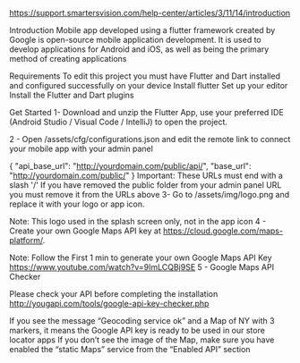 https://support.smartersvision.com/help-center/articles/3/11/14/introduction


Introduction
Mobile app developed using a flutter framework created by Google is open-source mobile application development. It is used to develop applications for Android and iOS, as well as being the primary method of creating applications

Requirements
To edit this project you must have Flutter and Dart installed and configured successfully on your device Install flutter
Set up your editor Install the Flutter and Dart plugins

Get Started
1- Download and unzip the Flutter App, use your preferred IDE (Android Studio / Visual Code / IntelliJ) to open the project.

2 - Open /assets/cfg/configurations.json and edit the remote link to connect your mobile app with your admin panel

{
  "api_base_url": "http://yourdomain.com/public/api/",
  "base_url": "http://yourdomain.com/public/"
}
Important:
These URLs must end with a slash  '/' 
If you have removed the public folder from your admin panel URL you must remove it from the URLs above 
3- Go to /assets/img/logo.png and replace it with your logo or app icon.

Note:
This logo used in the splash screen only, not in the app icon
4 - Create your own Google Maps API key at https://cloud.google.com/maps-platform/.

Note:
Follow the First 1 min to generate your own Google Maps API Key https://www.youtube.com/watch?v=9ImLCQBj9SE
5 - Google Maps API Checker

Please check your API before completing the installation http://yougapi.com/tools/google-api-key-checker.php

If you see the message “Geocoding service ok” and a Map of NY with 3 markers, it means the Google API key is ready to be used in our store locator apps
If you don’t see the image of the Map, make sure you have enabled the “static Maps” service from the “Enabled API” section